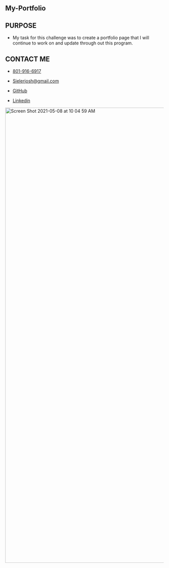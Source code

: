 ## My-Portfolio

## PURPOSE
* My task for this challenge was to create a portfolio page that I will continue to work on and update through out this program. 

## CONTACT ME 
* <a href="tel:801-9166917">801-916-6917</a>
       
* <a href="mailto:Sielerjosh@gmail.com">Sielerjosh@gmail.com</a>
        
* <a href="https://github.com/Jsieler/">GitHub</a>
        
* <a href="https://www.linkedin.com/in/joshua-sieler-562445209/">Linkedin</a>

<img width="1440" alt="Screen Shot 2021-05-08 at 10 04 59 AM" src="https://user-images.githubusercontent.com/80868375/117545945-35357700-afe5-11eb-8641-98b932599792.png">

